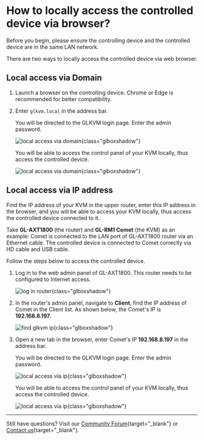 # How to locally access the controlled device via browser?

Before you begin, please ensure the controlling device and the controlled device are in the same LAN network.

There are two ways to locally access the controlled device via web browser.

## Local access via Domain

1. Launch a browser on the controlling device. Chrome or Edge is recommended for better compatibility.

2. Enter `glkvm.local` in the address bar. 

    You will be directed to the GLKVM login page. Enter the admin password.

    ![local access via domain](https://static.gl-inet.com/docs/kvm/faq/local_access_controlled_device_via_browser/local_access_domain_1.png){class="glboxshadow"}

    You will be able to access the control panel of your KVM locally, thus access the controlled device.

    ![local access via domain](https://static.gl-inet.com/docs/kvm/faq/local_access_controlled_device_via_browser/local_access_domain_2.jpg){class="glboxshadow"}

## Local access via IP address

Find the IP address of your KVM in the upper router, enter this IP address in the browser, and you will be able to access your KVM locally, thus access the controlled device connected to it.

Take **GL-AXT1800** (the router) and **GL-RM1 Comet** (the KVM) as an example: Comet is connected to the LAN port of GL-AXT1800 router via an Ethernet cable. The controlled device is connected to Comet correctly via HD cable and USB cable.

Follow the steps below to access the controlled device.

1. Log in to the web admin panel of GL-AXT1800. This router needs to be configured to Internet access.

    ![log in router](https://static.gl-inet.com/docs/kvm/faq/local_access_controlled_device_via_browser/log_in_router.png){class="glboxshadow"}

2. In the router's admin panel, navigate to **Client**, find the IP address of Comet in the Client list. As shown below, the Comet's IP is **192.168.8.197**.

    ![find glkvm ip](https://static.gl-inet.com/docs/kvm/faq/local_access_controlled_device_via_browser/find_glkvm_ip.png){class="glboxshadow"}

3. Open a new tab in the browser, enter Comet's IP **192.168.8.197** in the address bar. 

    You will be directed to the GLKVM login page. Enter the admin password.

    ![local access via ip](https://static.gl-inet.com/docs/kvm/faq/local_access_controlled_device_via_browser/local_access_ip_1.jpg){class="glboxshadow"}

    You will be able to access the control panel of your KVM locally, thus access the controlled device.

    ![local access via ip](https://static.gl-inet.com/docs/kvm/faq/local_access_controlled_device_via_browser/local_access_ip_2.jpg){class="glboxshadow"}

---

Still have questions? Visit our [Community Forum](https://forum.gl-inet.com){target="_blank"} or [Contact us](https://www.gl-inet.com/contacts/){target="_blank"}.
